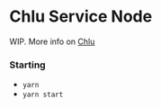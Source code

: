 # Chlu Service Node

WIP. More info on [Chlu](https://chlu.io)

### Starting

- `yarn`
- `yarn start`